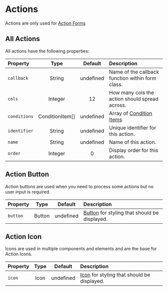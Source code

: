 # Actions
Actions are only used for [Action Forms](/concepts/forms.html#action-form)

## All Actions

All actions have the following properties:

| Property     |      Type       |  Default  | Description                                                                     |
|:-------------|:---------------:|:---------:|:--------------------------------------------------------------------------------|
| `callback`   |     String      | undefined | Name of the callback function within form class.                                |
| `cols`       |     Integer     |    12     | How many cols the action should spread across.                                  |
| `conditions` | ConditionItem[] | undefined | Array of [Condition Items](/concepts/elements.html#condition-item)              |
| `identifier` |     String      | undefined | Unique identifier for this action.                                              |
| `name`       |     String      | undefined | Name of this action.                                                            |
| `order`      |     Integer     |     0     | Display order for this action.                                                  |


## Action Button
Action buttons are used when you need to process some actions but no user input is required.

| Property     |      Type       |  Default  | Description                                                                     |
|:-------------|:---------------:|:---------:|:--------------------------------------------------------------------------------|
| `button`     |     Button      | undefined | [Button](/concepts/elements.html#buttons) for styling that should be displayed. |

## Action Icon
Icons are used in multiple components and elements and are the base for Action Icons.

| Property | Type |  Default  | Description                                                                 |
|:---------|:----:|:---------:|:----------------------------------------------------------------------------|
| `icon`   | Icon | undefined | [Icon](/concepts/elements.html#icons) for styling that should be displayed. |
